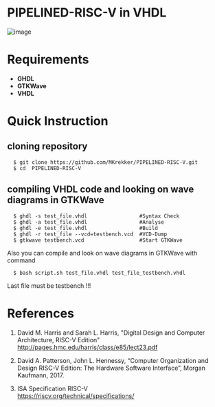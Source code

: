 # PIPELINED-RISC-V in VHDL

![image](https://user-images.githubusercontent.com/88595269/131859713-457ac80f-d9ab-4ce7-895b-a0f1d1c80446.png)

# Requirements
* **GHDL**
* **GTKWave**
* **VHDL**

# Quick Instruction

## cloning repository

      $ git clone https://github.com/MKrekker/PIPELINED-RISC-V.git  
      $ cd  PIPELINED-RISC-V  

## compiling VHDL code and looking on wave diagrams in GTKWave

      $ ghdl -s test_file.vhdl                 #Syntax Check  
      $ ghdl -a test_file.vhdl                 #Analyse  
      $ ghdl -e test_file.vhdl                 #Build   
      $ ghdl -r test_file --vcd=testbench.vcd  #VCD-Dump  
      $ gtkwave testbench.vcd                  #Start GTKWave  

Also you can compile and look on wave diagrams in GTKWave with command  
  
      $ bash script.sh test_file.vhdl test_file_testbench.vhdl  
 
Last file must be testbench !!! 

# References

1. David M. Harris and Sarah L. Harris, "Digital Design and Computer Architecture, RISC-V Edition"  
  http://pages.hmc.edu/harris/class/e85/lect23.pdf

2. David A. Patterson, John L. Hennessy, “Computer Organization and Design RISC-V Edition: The Hardware Software Interface”, Morgan Kaufmann, 2017.

3. ISA Specification RISC-V  
  https://riscv.org/technical/specifications/
 
